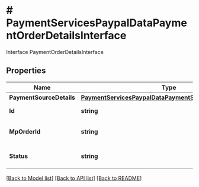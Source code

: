 # # PaymentServicesPaypalDataPaymentOrderDetailsInterface
Interface PaymentOrderDetailsInterface

## Properties 


Name | Type | Description | Notes
------------ | ------------- | ------------- | -------------
**PaymentSourceDetails**| [**PaymentServicesPaypalDataPaymentSourceDetailsInterface**](PaymentServicesPaypalDataPaymentSourceDetailsInterface.md) |   |
**Id**| **string** | Payment order id  |
**MpOrderId**| **string** | Payment order mpOrderId  |
**Status**| **string** | Payment order status  |


[[Back to Model list]](../../README.md#models) [[Back to API list]](../../README.md#endpoints) [[Back to README]](../../README.md)

